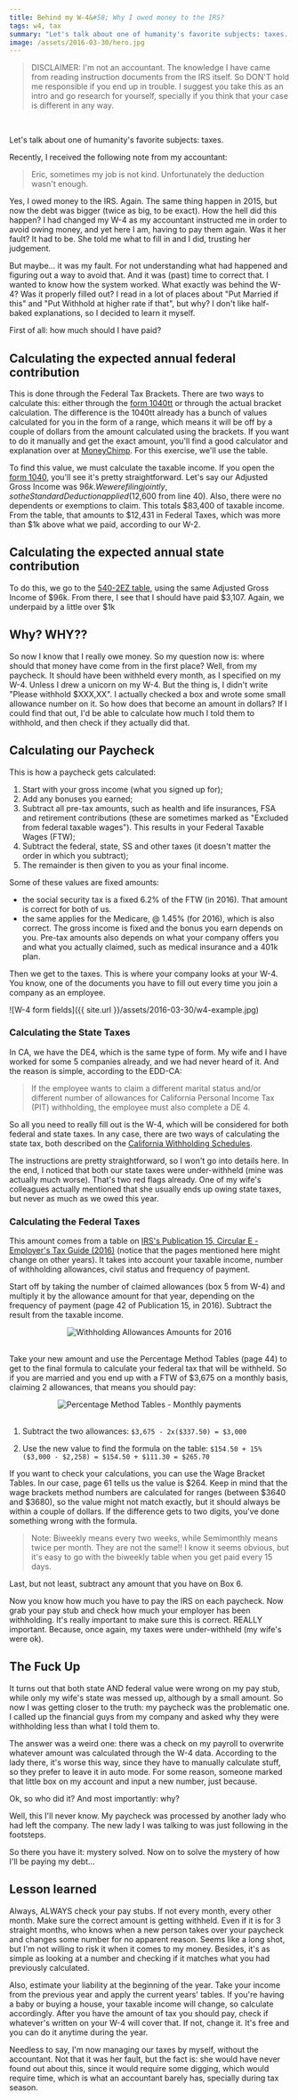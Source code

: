 ```yaml
---
title: Behind my W-4&#58; Why I owed money to the IRS?
tags: w4, tax
summary: "Let's talk about one of humanity's favorite subjects: taxes. Recently, I received the following note from my accountant: 'Eric, sometimes my job is not kind. Unfortunately the deduction wasn't enough.'"
image: /assets/2016-03-30/hero.jpg
---
```


>DISCLAIMER: I'm not an accountant. The knowledge I have came from reading instruction documents from the IRS itself. So DON'T hold me responsible if you end up in trouble. I suggest you take this as an intro and go research for yourself, specially if you think that your case is different in any way.

<br/>

Let's talk about one of humanity's favorite subjects: taxes.

Recently, I received the following note from my accountant:

>Eric, sometimes my job is not kind. Unfortunately the deduction wasn't enough.

Yes, I owed money to the IRS. Again. The same thing happen in 2015, but now the debt was bigger (twice as big, to be exact). How the hell did this happen? I had changed my W-4 as my accountant instructed me in order to avoid owing money, and yet here I am, having to pay them again. Was it her fault? It had to be. She told me what to fill in and I did, trusting her judgement.

But maybe... it was my fault. For not understanding what had happened and figuring out a way to avoid that. And it was (past) time to correct that. I wanted to know how the system worked. What exactly was behind the W-4? Was it properly filled out? I read in a lot of places about "Put Married if this" and "Put Withhold at higher rate if that", but why? I don't like half-baked explanations, so I decided to learn it myself.

First of all: how much should I have paid?

## Calculating the expected annual federal contribution
This is done through the Federal Tax Brackets. There are two ways to calculate this: either through the <a href="https://www.irs.gov/pub/irs-pdf/i1040tt.pdf" target="_blank">form 1040tt</a> or through the actual bracket calculation. The difference is the 1040tt already has a bunch of values calculated for you in the form of a range, which means it will be off by a couple of dollars from the amount calculated using the brackets. If you want to do it manually and get the exact amount, you'll find a good calculator and explanation over at <a href="http://www.moneychimp.com/features/tax_brackets.htm" target="_blank">MoneyChimp</a>. For this exercise, we'll use the table.

To find this value, we must calculate the taxable income. If you open the <a href="https://www.irs.gov/pub/irs-pdf/f1040.pdf" target="_blank">form 1040</a>, you'll see it's pretty straightforward. Let's say our Adjusted Gross Income was $96k. We were filing jointly, so the Standard Deduction applied ($12,600 from line 40). Also, there were no dependents or exemptions to claim. This totals $83,400 of taxable income. From the table, that amounts to $12,431 in Federal Taxes, which was more than $1k above what we paid, according to our W-2.


## Calculating the expected annual state contribution
To do this, we go to the <a href="https://www.ftb.ca.gov/forms/2015/15_5402eztt.pdf" target="_blank">540-2EZ table</a>, using the same Adjusted Gross Income of $96k. From there, I see that I should have paid $3,107. Again, we underpaid by a little over $1k

## Why? WHY??
So now I know that I really owe money. So my question now is: where should that money have come from in the first place? Well, from my paycheck. It should have been withheld every month, as I specified on my W-4. Unless I drew a unicorn on my W-4. But the thing is, I didn't write "Please withhold $XXX,XX". I actually checked a box and wrote some small allowance number on it. So how does that become an amount in dollars? If I could find that out, I'd be able to calculate how much I told them to withhold, and then check if they actually did that.

## Calculating our Paycheck

This is how a paycheck gets calculated:

1. Start with your gross income (what you signed up for);
2. Add any bonuses you earned;
3. Subtract all pre-tax amounts, such as health and life insurances, FSA and retirement contributions (these are sometimes marked as "Excluded from federal taxable wages"). This results in your Federal Taxable Wages (FTW);
4. Subtract the federal, state, SS and other taxes (it doesn't matter the order in which you subtract);
5. The remainder is then given to you as your final income.


Some of these values are fixed amounts:

* the social security tax is a fixed 6.2% of the FTW (in 2016). That amount is correct for both of us.
* the same applies for the Medicare, @ 1.45% (for 2016), which is also correct.
The gross income is fixed and the bonus you earn depends on you. Pre-tax amounts also depends on what your company offers you and what you actually claimed, such as medical insurance and a 401k plan.

Then we get to the taxes. This is where your company looks at your W-4. You know, one of the documents you have to fill out every time you join a company as an employee.

![W-4 form fields]({{ site.url }}/assets/2016-03-30/w4-example.jpg)

### Calculating the State Taxes
In CA, we have the DE4, which is the same type of form. My wife and I have worked for some 5 companies already, and we had never heard of it. And the reason is simple, according to the EDD-CA:

>If the employee wants to claim a different marital status and/or different number of allowances for California Personal Income Tax (PIT) withholding, the employee must also complete a DE 4.

So all you need to really fill out is the W-4, which will be considered for both federal and state taxes. In any case, there are two ways of calculating the state tax, both described on the <a href="http://www.edd.ca.gov/pdf_pub_ctr/16methb.pdf" target="_blank">California Withholding Schedules</a>.

The instructions are pretty straightforward, so I won't go into details here. In the end, I noticed that both our state taxes were under-withheld (mine was actually much worse). That's two red flags already. One of my wife's colleagues actually mentioned that she usually ends up owing state taxes, but never as much as we owed this year.

### Calculating the Federal Taxes

This amount comes from a table on <a href="https://www.irs.gov/pub/irs-pdf/p15.pdf" target="_blank">IRS's Publication 15, Circular E - Employer's Tax Guide (2016)</a> (notice that the pages mentioned here might change on other years). It takes into account your taxable income, number of withholding allowances, civil status and frequency of payment.

Start off by taking the number of claimed allowances (box 5 from W-4) and multiply it by the allowance amount for that year, depending on the frequency of payment (page 42 of Publication 15, in 2016). Subtract the result from the taxable income.

<center>
	<img src="{{ site.url }}/assets/2016-03-30/pub15-withholding-allowance-amount.jpg" title="Withholding Allowances Amounts for 2016">
</center>	

<br/>

Take your new amount and use the Percentage Method Tables (page 44) to get to the final formula to calculate your federal tax that will be withheld. So if you are married and you end up with a FTW of $3,675 on a monthly basis, claiming 2 allowances, that means you should pay:

<center>
	<img src="{{ site.url }}/assets/2016-03-30/pub15-income-tax-withholding-percentage-method-monthly.jpg" title="Percentage Method Tables - Monthly payments">
</center>

<br/>

1. Subtract the two allowances: `$3,675 - 2x($337.50) = $3,000`

2. Use the new value to find the formula on the table: `$154.50 + 15%($3,000 - $2,258) = $154.50 + $111.30 = $265.70`

If you want to check your calculations, you can use the Wage Bracket Tables. In our case, page 61 tells us the value is $264. Keep in mind that the wage brackets method numbers are calculated for ranges (between $3640 and $3680), so the value might not match exactly, but it should always be within a couple of dollars. If the difference gets to two digits, you've done something wrong with the formula.

>Note: Biweekly means every two weeks, while Semimonthly means twice per month. They are not the same!! I know it seems obvious, but it's easy to go with the biweekly table when you get paid every 15 days.

Last, but not least, subtract any amount that you have on Box 6.

Now you know how much you have to pay the IRS on each paycheck. Now grab your pay stub and check how much your employer has been withholding. It's really important to make sure this is correct. REALLY important. Because, once again, my taxes were under-withheld (my wife's were ok).

## The Fuck Up
It turns out that both state AND federal value were wrong on my pay stub, while only my wife's state was messed up, although by a small amount. So now I was getting closer to the truth: my paycheck was the problematic one. I called up the financial guys from my company and asked why they were withholding less than what I told them to.

The answer was a weird one: there was a check on my payroll to overwrite whatever amount was calculated through the W-4 data. According to the lady there, it's worse this way, since they have to manually calculate stuff, so they prefer to leave it in auto mode. For some reason, someone marked that little box on my account and input a new number, just because.

Ok, so who did it? And most importantly: why?

Well, this I'll never know. My paycheck was processed by another lady who had left the company. The new lady I was talking to was just following in the footsteps.

So there you have it: mystery solved. Now on to solve the mystery of how I'll be paying my debt...

## Lesson learned
Always, ALWAYS check your pay stubs. If not every month, every other month. Make sure the correct amount is getting withheld. Even if it is for 3 straight months, who knows when a new person takes over your paycheck and changes some number for no apparent reason. Seems like a long shot, but I'm not willing to risk it when it comes to my money. Besides, it's as simple as looking at a number and checking if it matches what you had previously calculated.

Also, estimate your liability at the beginning of the year. Take your income from the previous year and apply the current years'  tables. If you're having a baby or buying a house, your taxable income will change, so calculate accordingly. After you have the amount of tax you should pay, check if whatever's written on your W-4 will cover that. If not, change it. It's free and you can do it anytime during the year.

Needless to say, I'm now managing our taxes by myself, without the accountant. Not that it was her fault, but the fact is: she would have never found out about this, since it would require some digging, which would require time, which is what an accountant barely has, specially during tax season.